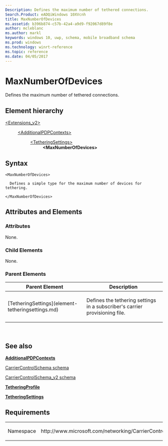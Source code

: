 ```yaml
---
Description: Defines the maximum number of tethered connections.
Search.Product: eADQiWindows 10XVcnh
title: MaxNumberOfDevices
ms.assetid: b396b874-c57b-42a4-a9d9-f92067d89f8e
author: mcleblanc
ms.author: markl
keywords: windows 10, uwp, schema, mobile broadband schema
ms.prod: windows
ms.technology: winrt-reference
ms.topic: reference
ms.date: 04/05/2017
---
```


# MaxNumberOfDevices


Defines the maximum number of tethered connections.

## Element hierarchy

<dl>
<dt><a href="element-extensions-v2.md">&lt;Extensions_v2&gt;</a></dt>
<dd>
<dl>
<dt><a href="element-additionalpdpcontexts.md">&lt;AdditionalPDPContexts&gt;</a></dt>
<dd>
<dl>
<dt><a href="element-tetheringsettings.md">&lt;TetheringSettings&gt;</a></dt>
<dd><b>&lt;MaxNumberOfDevices&gt;</b></dd>
</dl>
</dd>
</dl>
</dd>
</dl>

## Syntax

``` syntax
<MaxNumberOfDevices>

  Defines a simple type for the maximum number of devices for tethering.

</MaxNumberOfDevices>
```

## Attributes and Elements


### Attributes

None.

### Child Elements

None.

### Parent Elements

<table>
<colgroup>
<col width="50%" />
<col width="50%" />
</colgroup>
<thead>
<tr class="header">
<th>Parent Element</th>
<th>Description</th>
</tr>
</thead>
<tbody>
<tr class="odd">
<td>[TetheringSettings](element-tetheringsettings.md)</td>
<td><p>Defines the tethering settings in a subscriber's carrier provisioning file.</p></td>
</tr>
</tbody>
</table>

 

## See also


[**AdditionalPDPContexts**](element-additionalpdpcontexts.md)

[CarrierControlSchema schema](https://msdn.microsoft.com/library/windows/apps/hh868312)

[CarrierControlSchema\_v2 schema](schema-root.md)

[**TetheringProfile**](element-tetheringprofile.md)

[**TetheringSettings**](element-tetheringsettings.md)

## Requirements

<table>
<colgroup>
<col width="50%" />
<col width="50%" />
</colgroup>
<tbody>
<tr class="odd">
<td><p>Namespace</p></td>
<td><p>http://www.microsoft.com/networking/CarrierControl/v2</p></td>
</tr>
</tbody>
</table>

 

 



